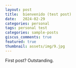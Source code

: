 ```yaml
---
layout: post
title:  bienvenido (test post)
date:   2024-02-29
categories: personal
tags: personal test
categories: sample-posts
giscus_comments: true
featured: true
thumbnail: assets/img/9.jpg
---
```

First post? Outstanding.

